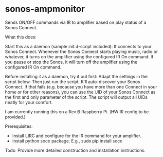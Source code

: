 sonos-ampmonitor
=============

Sends ON/OFF commands via IR to amplifier based on play status of a Sonos Connect.

What this does:

Start this as a daemon (sample init.d-script included). It connects to your Sonos Connect. Whenever the Sonos Connect starts playing music, radio or whatever, it turns on the amplifier using the configured IR On command.   If you pause or stop the Sonos, it will turn off the amplifier using the configured IR On command.

Before installing it as a daemon, try it out first: Adapt the settings in the script below. Then just run the script. It'll auto-discover your Sonos Connect. If that fails (e.g. because you have more than one Connect in your home or for other reasons), you can use the UID of your Sonos Connect as the first and only parameter of the script. The script will output all UIDs neatly for your comfort.

I am currently running this on a Rev B Raspberry Pi.  (HW IR config to be provided.)

Prerequisites:
- Install LIRC and configure for the IR command for your amplifier.
- Install python soco package.  E.g., sudo pip install soco

Todo:  Provide more detailed construction and installation instructions.
